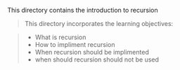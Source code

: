 This directory contains the introduction to recursion
> This directory incorporates the learning objectives:

> - What is recursion
> - How to impliment recursion
> - When recursion should be implimented
> - when should recursion should not be used
